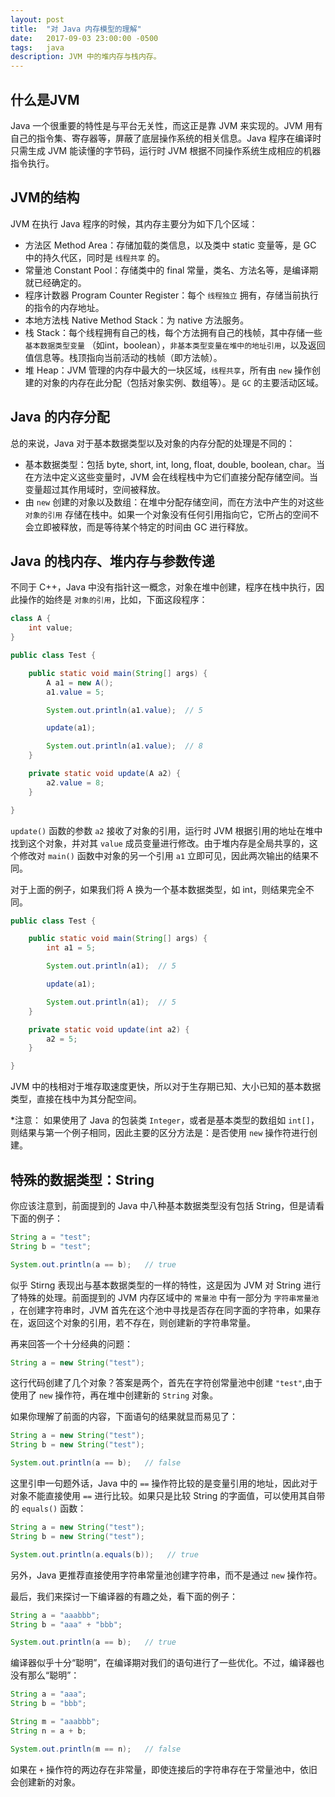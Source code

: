 ```yaml
---
layout: post
title:  "对 Java 内存模型的理解"
date:   2017-09-03 23:00:00 -0500
tags:   java
description: JVM 中的堆内存与栈内存。
---
```


## 什么是JVM
Java 一个很重要的特性是与平台无关性，而这正是靠 JVM 来实现的。JVM 用有自己的指令集、寄存器等，屏蔽了底层操作系统的相关信息。Java 程序在编译时只需生成 JVM 能读懂的字节码，运行时 JVM 根据不同操作系统生成相应的机器指令执行。

## JVM的结构
JVM 在执行 Java 程序的时候，其内存主要分为如下几个区域：

* 方法区 Method Area：存储加载的类信息，以及类中 static 变量等，是 GC 中的持久代区，同时是 `线程共享` 的。
* 常量池 Constant Pool：存储类中的 final 常量，类名、方法名等，是编译期就已经确定的。
* 程序计数器 Program Counter Register：每个 `线程独立` 拥有，存储当前执行的指令的内存地址。
* 本地方法栈 Native Method Stack：为 native 方法服务。
* 栈 Stack：每个线程拥有自己的栈，每个方法拥有自己的栈帧，其中存储一些 `基本数据类型变量` （如int，boolean），`非基本类型变量在堆中的地址引用`，以及返回值信息等。栈顶指向当前活动的栈帧（即方法帧）。
* 堆 Heap：JVM 管理的内存中最大的一块区域，`线程共享`，所有由 `new` 操作创建的对象的内存在此分配（包括对象实例、数组等）。是 `GC` 的主要活动区域。

## Java 的内存分配
总的来说，Java 对于基本数据类型以及对象的内存分配的处理是不同的：

* 基本数据类型：包括 byte, short, int, long, float, double, boolean, char。当在方法中定义这些变量时，JVM 会在线程栈中为它们直接分配存储空间。当变量超过其作用域时，空间被释放。
* 由 `new` 创建的对象以及数组：在堆中分配存储空间，而在方法中产生的对这些 `对象的引用` 存储在栈中。如果一个对象没有任何引用指向它，它所占的空间不会立即被释放，而是等待某个特定的时间由 GC 进行释放。

## Java 的栈内存、堆内存与参数传递
不同于 C++，Java 中没有指针这一概念，对象在堆中创建，程序在栈中执行，因此操作的始终是 `对象的引用`，比如，下面这段程序：

``` java
class A {
	int value;
}

public class Test {

	public static void main(String[] args) {
		A a1 = new A();
		a1.value = 5;

		System.out.println(a1.value);  // 5

		update(a1);

		System.out.println(a1.value);  // 8
	}

	private static void update(A a2) {
		a2.value = 8;
	}

}
```

`update()` 函数的参数 `a2` 接收了对象的引用，运行时 JVM 根据引用的地址在堆中找到这个对象，并对其 `value` 成员变量进行修改。由于堆内存是全局共享的，这个修改对 `main()` 函数中对象的另一个引用 `a1` 立即可见，因此两次输出的结果不同。

对于上面的例子，如果我们将 A 换为一个基本数据类型，如 int，则结果完全不同。

``` java
public class Test {

	public static void main(String[] args) {
		int a1 = 5;

		System.out.println(a1);  // 5

		update(a1);

		System.out.println(a1);  // 5
	}

	private static void update(int a2) {
		a2 = 5;
	}

}
```

JVM 中的栈相对于堆存取速度更快，所以对于生存期已知、大小已知的基本数据类型，直接在栈中为其分配空间。

*注意： 如果使用了 Java 的包装类 `Integer`，或者是基本类型的数组如 `int[]`，则结果与第一个例子相同，因此主要的区分方法是：是否使用 `new` 操作符进行创建。

## 特殊的数据类型：String
你应该注意到，前面提到的 Java 中八种基本数据类型没有包括 String，但是请看下面的例子：

``` java
String a = "test";
String b = "test";

System.out.println(a == b);   // true
```

似乎 Stirng 表现出与基本数据类型的一样的特性，这是因为 JVM 对 String 进行了特殊的处理。前面提到的 JVM 内存区域中的 `常量池` 中有一部分为 `字符串常量池` ，在创建字符串时，JVM 首先在这个池中寻找是否存在同字面的字符串，如果存在，返回这个对象的引用，若不存在，则创建新的字符串常量。

再来回答一个十分经典的问题：

``` java
String a = new String("test");
```

这行代码创建了几个对象？答案是两个，首先在字符创常量池中创建 `"test"`,由于使用了 `new` 操作符，再在堆中创建新的 `String` 对象。

如果你理解了前面的内容，下面语句的结果就显而易见了：

``` java
String a = new String("test");
String b = new String("test");

System.out.println(a == b);   // false
```

这里引申一句题外话，Java 中的 `==` 操作符比较的是变量引用的地址，因此对于对象不能直接使用 `==` 进行比较。如果只是比较 String 的字面值，可以使用其自带的 `equals()` 函数：

``` java
String a = new String("test");
String b = new String("test");

System.out.println(a.equals(b));   // true
```

另外，Java 更推荐直接使用字符串常量池创建字符串，而不是通过 `new` 操作符。

最后，我们来探讨一下编译器的有趣之处，看下面的例子：

``` java
String a = "aaabbb";
String b = "aaa" + "bbb";

System.out.println(a == b);   // true
```

编译器似乎十分“聪明”，在编译期对我们的语句进行了一些优化。不过，编译器也没有那么“聪明”：

``` java
String a = "aaa";
String b = "bbb";

String m = "aaabbb";
String n = a + b;

System.out.println(m == n);   // false
```

如果在 `+` 操作符的两边存在非常量，即使连接后的字符串存在于常量池中，依旧会创建新的对象。
